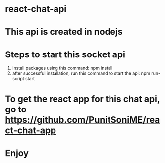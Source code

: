 # react-chat-api

# This api is created in nodejs

# Steps to start this socket api
1. install packages using this command: npm install
2. after successful installation, run this command to start the api: npm run-script start

# To get the react app for this chat api, go to https://github.com/PunitSoniME/react-chat-app

# Enjoy